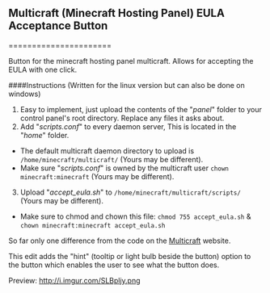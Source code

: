 ## Multicraft (Minecraft Hosting Panel) EULA Acceptance Button
======================

Button for the minecraft hosting panel multicraft. Allows for accepting the EULA with one click.


####Instructions (Written for the linux version but can also be done on windows)

 1. Easy to implement, just upload the contents of the "*panel*" folder to your control panel's root directory. Replace any files it asks about.
 2. Add "*scripts.conf*" to every daemon server, This is located in the "*home*" folder.
   * The default multicraft daemon directory to upload is `/home/minecraft/multicraft/` (Yours may be different).
   * Make sure "*scripts.conf*" is owned by the multicraft user `chown minecraft:minecraft` (Yours may be different).
 3. Upload "*accept_eula.sh*" to `/home/minecraft/multicraft/scripts/` (Yours may be different).
   * Make sure to chmod and chown this file: `chmod 755 accept_eula.sh` & `chown minecraft:minecraft accept_eula.sh`


So far only one difference from the code on the [Multicraft](http://multicraft.org/site/docs?view=howto#12.2.2) website. 

This edit adds the "hint" (tooltip or light bulb beside the button) option to the button which enables the user to see what the button does.

Preview: http://i.imgur.com/SLBpljy.png





